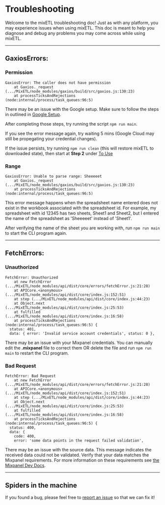 # Troubleshooting
Welcome to the mixETL troubleshooting doc! Just as with any platform, you may experience issues when using mixETL. This doc is meant to help you diagnose and debug any problems you may come across while using mixETL.
- - -
## GaxiosErrors:
### Permission
```
GaxiosError: The caller does not have permission
    at Gaxios._request (.../MixETL/node_modules/gaxios/build/src/gaxios.js:130:23)
    at processTicksAndRejections (node:internal/process/task_queues:96:5)
```
There may be an issue with the Google setup. Make sure to follow the steps in outlined in [Google Setup](https://github.com/CodeSeeker-io/MixETL/blob/main/README.md#google-credentials).

After completing those steps, try running the script `npm run main`.

If you see the error message again, try waiting 5 mins (Google Cloud may still be propegating your credential changes).

If the issue persists, try running `npm run clean` (this will restore mixETL to downloaded state), then start at **Step 2** under [To Use](https://github.com/CodeSeeker-io/MixETL/blob/main/README.md#to-use)

### Range
```
GaxiosError: Unable to parse range: Sheeeeet
    at Gaxios._request (.../MixETL/node_modules/gaxios/build/src/gaxios.js:130:23)
    at processTicksAndRejections (node:internal/process/task_queues:96:5)
```
This error message happens when the spreadsheet name entered does not exist in the workbook associated with the spreadsheet id. For example, my spreadsheet with id 12345 has two sheets, Sheet1 and Sheet2, but I entered the name of the spreadsheet as 'Sheeeeet' instead of 'Sheet1'. 

After verifying the name of the sheet you are working with, run `npm run main` to start the CLI program again.
- - -

## FetchErrors:
### Unauthorized
```
FetchError: Unauthorized
    at new FetchError (.../MixETL/node_modules/api/dist/core/errors/fetchError.js:21:28)
    at APICore.<anonymous> (.../MixETL/node_modules/api/dist/core/index.js:152:51)
    at step (.../MixETL/node_modules/api/dist/core/index.js:44:23)
    at Object.next (.../MixETL/node_modules/api/dist/core/index.js:25:53)
    at fulfilled (.../MixETL/node_modules/api/dist/core/index.js:16:58)
    at processTicksAndRejections (node:internal/process/task_queues:96:5) {
  status: 401,
  data: { error: 'Invalid service account credentials', status: 0 },
```
There may be an issue with your Mixpanel credentials. You can manually edit the **.mixpanel** file to correct them OR delete the file and run `npm run main` to restart the CLI program.
### Bad Request
```
FetchError: Bad Request
    at new FetchError (.../MixETL/node_modules/api/dist/core/errors/fetchError.js:21:28)
    at APICore.<anonymous> (.../MixETL/node_modules/api/dist/core/index.js:152:51)
    at step (.../MixETL/node_modules/api/dist/core/index.js:44:23)
    at Object.next (.../MixETL/node_modules/api/dist/core/index.js:25:53)
    at fulfilled (.../MixETL/node_modules/api/dist/core/index.js:16:58)
    at processTicksAndRejections (node:internal/process/task_queues:96:5) {
  status: 400,
  data: {
    code: 400,
    error: 'some data points in the request failed validation',
```
There may be an issue with the source data. This message indicates the received data could not be validated. Verify that your data matches the Mixpanel requirements. For more information on these requirements see [the Mixpanel Dev Docs](https://developer.mixpanel.com/reference/import-events#example-of-an-event).
- - -

## Spiders in the machine
If you found a bug, please feel free to [report an issue](https://github.com/CodeSeeker-io/MixETL/issues) so that we can fix it! 
